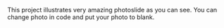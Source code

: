This project illustrates very amazing photoslide as you can see.
You can change photo in code and put your photo to blank.
